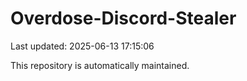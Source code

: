 # Overdose-Discord-Stealer

Last updated: 2025-06-13 17:15:06

This repository is automatically maintained.
